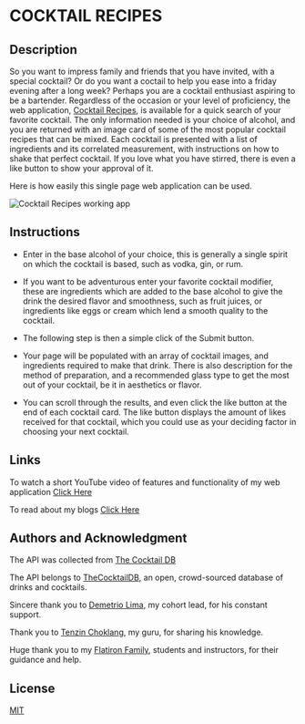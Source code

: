 # **COCKTAIL RECIPES**

## Description

So you want to impress family and friends that you have invited, with a special cocktail? Or do you want a coctail to help you ease into a friday evening after a long week? Perhaps you are a cocktail enthusiast aspiring to be a bartender. Regardless of the occasion or your level of proficiency, the web application, [Cocktail Recipes](https://tkyg.github.io/CocktailProject/), is available for a quick search of your favorite cocktail. The only information needed is your choice of alcohol, and you are returned with an image card of some of the most popular cocktail recipes that can be mixed. Each cocktail is presented with a list of ingredients and its correlated measurement, with instructions on how to shake that perfect cocktail. If you love what you have stirred, there is even a like button to show your approval of it.


Here is how easily this single page web application can be used. 

![Cocktail Recipes working app](https://media.giphy.com/media/sTqKYbehTEaoMGAhop/giphy.gif)

## Instructions

* Enter in the base alcohol of your choice, this is generally a single spirit on which the cocktail is based, such as vodka, gin, or rum. 

* If you want to be adventurous enter your favorite cocktail modifier, these are ingredients which are added to the base alcohol to give the drink the desired flavor and smoothness, such as fruit juices, or ingredients like eggs or cream which lend a smooth quality to the cocktail. 

* The following step is then a simple click of the Submit button.

* Your page will be populated with an array of cocktail images, and ingredients required to make that drink. There is also description for the method of preparation, and a recommended glass type to get the most out of your cocktail, be it in aesthetics or flavor.

* You can scroll through the results, and even click the like button at the end of each cocktail card. The like button displays the amount of likes received for that cocktail, which you could use as your deciding factor in choosing your next cocktail.

## Links
To watch a short YouTube video of features and functionality of my web application [Click Here](https://youtu.be/AJpHLlWJEW4)

To read about my blogs [Click Here](https://tnztkyg.tumblr.com/)

## Authors and Acknowledgment 

The API was collected from [The Cocktail DB](https://www.thecocktaildb.com/api.php)

The API belongs to [TheCocktailDB](https://www.thecocktaildb.com/), an open, crowd-sourced database of drinks and cocktails.

Sincere thank you to [Demetrio Lima](https://www.linkedin.com/in/demetrioalima), my cohort lead, for his constant support. 

Thank you to [Tenzin Choklang](https://www.linkedin.com/in/tenchoklang), my guru, for sharing his knowledge.

Huge thank you to my [Flatiron Family](https://flatironschool.com/), students and instructors, for their guidance and help.

## License
[MIT](https://choosealicense.com/licenses/mit/)

